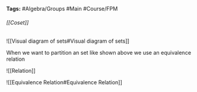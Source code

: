 **Tags:** #Algebra/Groups #Main #Course/FPM 
###### [[Coset]]
![[Visual diagram of sets#Visual diagram of sets]]

When we want to partition an set like shown above we use an equivalence relation

![[Relation]]

![[Equivalence Relation#Equivalence Relation]]